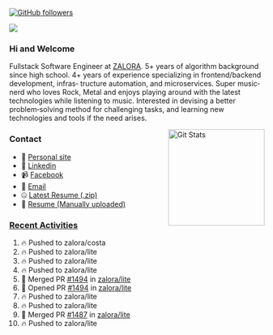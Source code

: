 [![GitHub followers](https://img.shields.io/github/followers/DeKal?label=Follow%20at%20GitHub&style=for-the-badge)](https://github.com/DeKal)

<img
  src="https://cr-ss-service.azurewebsites.net/api/ScreenShot?widget=summary&username=DeKal&badges=3&width=300&style=--header-bg-color:%23000;--border-radius:10px"
/>

### Hi and Welcome 
Fullstack Software Engineer at [ZALORA](https://github.com/zalora/). 5+ years of algorithm background since high school. 4+ years of experience specializing in frontend/backend development, infras‐ tructure automation, and microservices. Super music‐nerd who loves Rock, Metal and enjoys playing around with the latest technologies while listening to music. Interested in devising a better problem‐solving method for challenging tasks, and learning new technologies and tools if the need arises.


<a href="https://phatho-folio.now.sh/"><img alt="Git Stats" src="https://github-readme-stats.vercel.app/api?username=DeKal&show_icons=true&theme=merko&count_private=true" align="right" height="190" /></a>


### Contact

- 💬 [Personal site](https://phatho-folio.now.sh/)
- 🔗 [Linkedin](https://www.linkedin.com/in/phat-ho/)
- 📹 [Facebook](https://www.facebook.com/dekal.dev)
- 📧 <a href="mailto:hohuuphat22@gmail.com">Email</a>
- 🤐 <a id="raw-url" href="https://nightly.link/DeKal/dekal-cv-v2/workflows/build/main/huuphatho_cv.zip">Latest Resume (.zip)</a>
- 📄 <a id="raw-url" href="https://raw.githubusercontent.com/DeKal/DeKal/master/cv/phathuuho_cv.pdf">Resume (Manually uploaded)</a>


### [Recent Activities](https://github.com/DeKal/github-activity-readme)
<!--START_SECTION:activity-->
1. 🔥 Pushed to zalora/costa
2. 🔥 Pushed to zalora/lite
3. 🔥 Pushed to zalora/lite
4. 🔥 Pushed to zalora/lite
5. 🎉 Merged PR [#1494](https://github.com/zalora/lite/pull/1494) in [zalora/lite](https://github.com/zalora/lite)
6. 💪 Opened PR [#1494](https://github.com/zalora/lite/pull/1494) in [zalora/lite](https://github.com/zalora/lite)
7. 🔥 Pushed to zalora/lite
8. 🔥 Pushed to zalora/lite
9. 🎉 Merged PR [#1487](https://github.com/zalora/lite/pull/1487) in [zalora/lite](https://github.com/zalora/lite)
10. 🔥 Pushed to zalora/lite
<!--END_SECTION:activity-->